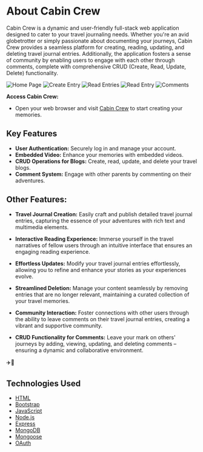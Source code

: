 # About Cabin Crew

Cabin Crew is a dynamic and user-friendly full-stack web application designed to cater to your travel journaling needs. Whether you're an avid globetrotter or simply passionate about documenting your journeys, Cabin Crew provides a seamless platform for creating, reading, updating, and deleting travel journal entries. Additionally, the application fosters a sense of community by enabling users to engage with each other through comments, complete with comprehensive CRUD (Create, Read, Update, Delete) functionality.

![Home Page](https://i.imgur.com/0Zg5uhE.png)
![Create Entry](https://i.imgur.com/wfYVlui.png)
![Read Entries](https://i.imgur.com/r52s2kS.png)
![Read Entry](https://i.imgur.com/keftODd.png)
![Comments](https://i.imgur.com/AK90pmG.png)

**Access Cabin Crew:**
   - Open your web browser and visit [Cabin Crew](https://calm-pink-betta-tie.cyclic.app/) to start creating your memories.


## Key Features

- **User Authentication:** Securely log in and manage your account.
- **Embedded Video:** Enhance your memories with embedded videos.
- **CRUD Operations for Blogs:** Create, read, update, and delete your travel blogs.
- **Comment System:** Engage with other parents by commenting on their adventures.

## Other Features:

- **Travel Journal Creation:**
  Easily craft and publish detailed travel journal entries, capturing the essence of your adventures with rich text and multimedia elements.

- **Interactive Reading Experience:**
  Immerse yourself in the travel narratives of fellow users through an intuitive interface that ensures an engaging reading experience.

- **Effortless Updates:**
  Modify your travel journal entries effortlessly, allowing you to refine and enhance your stories as your experiences evolve.

- **Streamlined Deletion:**
  Manage your content seamlessly by removing entries that are no longer relevant, maintaining a curated collection of your travel memories.

- **Community Interaction:**
  Foster connections with other users through the ability to leave comments on their travel journal entries, creating a vibrant and supportive community.

- **CRUD Functionality for Comments:**
  Leave your mark on others' journeys by adding, viewing, updating, and deleting comments – ensuring a dynamic and collaborative environment.

✈️📖

## Technologies Used

- [HTML](https://developer.mozilla.org/en-US/docs/Web/HTML)
- [Bootstrap](https://getbootstrap.com/)
- [JavaScript](https://developer.mozilla.org/en-US/docs/Web/JavaScript)
- [Node.js](https://nodejs.org/)
- [Express](https://expressjs.com/)
- [MongoDB](https://www.mongodb.com/)
- [Mongoose](https://mongoosejs.com/)
- [OAuth](https://oauth.net/)
